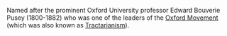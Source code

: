 Named after the prominent Oxford University professor Edward
Bouverie Pusey (1800-1882) who was one of the leaders of the
[Oxford Movement](Oxford_Movement "Oxford Movement") (which was
also known as [Tractarianism](Tractarianism "Tractarianism")).



